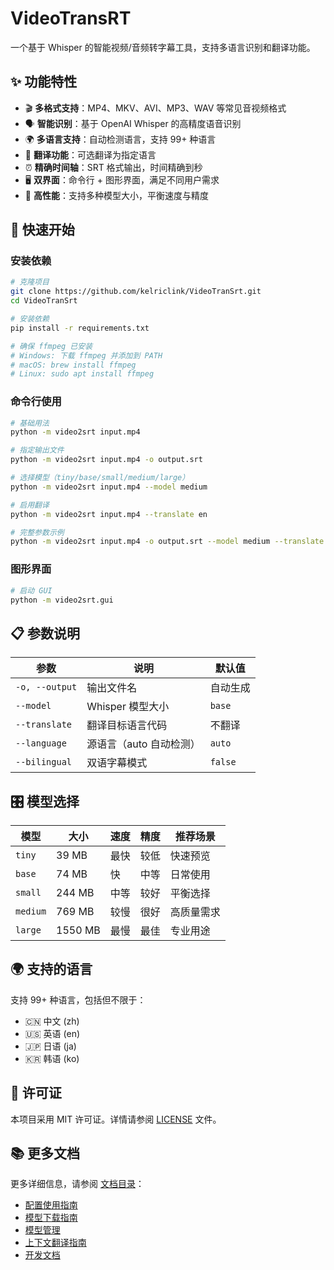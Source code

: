 # VideoTransRT

一个基于 Whisper 的智能视频/音频转字幕工具，支持多语言识别和翻译功能。

## ✨ 功能特性

- 🎬 **多格式支持**：MP4、MKV、AVI、MP3、WAV 等常见音视频格式
- 🗣️ **智能识别**：基于 OpenAI Whisper 的高精度语音识别
- 🌍 **多语言支持**：自动检测语言，支持 99+ 种语言
- 🔄 **翻译功能**：可选翻译为指定语言
- ⏰ **精确时间轴**：SRT 格式输出，时间精确到秒
- 🖥️ **双界面**：命令行 + 图形界面，满足不同用户需求
- 🚀 **高性能**：支持多种模型大小，平衡速度与精度

## 🚀 快速开始

### 安装依赖

```bash
# 克隆项目
git clone https://github.com/kelriclink/VideoTranSrt.git
cd VideoTranSrt

# 安装依赖
pip install -r requirements.txt

# 确保 ffmpeg 已安装
# Windows: 下载 ffmpeg 并添加到 PATH
# macOS: brew install ffmpeg
# Linux: sudo apt install ffmpeg
```

### 命令行使用

```bash
# 基础用法
python -m video2srt input.mp4

# 指定输出文件
python -m video2srt input.mp4 -o output.srt

# 选择模型（tiny/base/small/medium/large）
python -m video2srt input.mp4 --model medium

# 启用翻译
python -m video2srt input.mp4 --translate en

# 完整参数示例
python -m video2srt input.mp4 -o output.srt --model medium --translate en --language auto
```

### 图形界面

```bash
# 启动 GUI
python -m video2srt.gui
```

## 📋 参数说明

| 参数 | 说明 | 默认值 |
|------|------|--------|
| `-o, --output` | 输出文件名 | 自动生成 |
| `--model` | Whisper 模型大小 | `base` |
| `--translate` | 翻译目标语言代码 | 不翻译 |
| `--language` | 源语言（auto 自动检测） | `auto` |
| `--bilingual` | 双语字幕模式 | `false` |

## 🎛️ 模型选择

| 模型 | 大小 | 速度 | 精度 | 推荐场景 |
|------|------|------|------|----------|
| `tiny` | 39 MB | 最快 | 较低 | 快速预览 |
| `base` | 74 MB | 快 | 中等 | 日常使用 |
| `small` | 244 MB | 中等 | 较好 | 平衡选择 |
| `medium` | 769 MB | 较慢 | 很好 | 高质量需求 |
| `large` | 1550 MB | 最慢 | 最佳 | 专业用途 |

## 🌍 支持的语言

支持 99+ 种语言，包括但不限于：
- 🇨🇳 中文 (zh)
- 🇺🇸 英语 (en)
- 🇯🇵 日语 (ja)
- 🇰🇷 韩语 (ko)

## 📄 许可证

本项目采用 MIT 许可证。详情请参阅 [LICENSE](LICENSE) 文件。

## 📚 更多文档

更多详细信息，请参阅 [文档目录](doc/documentation.md)：

- [配置使用指南](doc/md_backup/CONFIG_USAGE.md)
- [模型下载指南](doc/md_backup/MODEL_DOWNLOAD_GUIDE.md)
- [模型管理](doc/md_backup/MODEL_MANAGEMENT.md)
- [上下文翻译指南](doc/md_backup/CONTEXT_TRANSLATION_GUIDE.md)
- [开发文档](doc/md_backup/DEVELOPMENT.md)